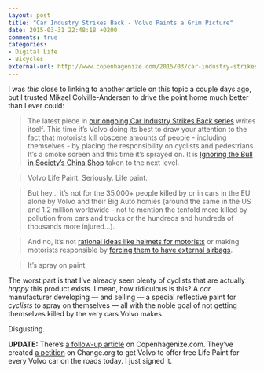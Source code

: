 ```yaml
---
layout: post
title: "Car Industry Strikes Back - Volvo Paints a Grim Picture"
date: 2015-03-31 22:48:18 +0200
comments: true
categories: 
- Digital Life
- Bicycles
external-url: http://www.copenhagenize.com/2015/03/car-industry-strikes-back-volvo-paints.html
---
```


I was _this_ close to linking to another article on this topic a couple days ago, but I trusted Mikael Colville-Andersen to drive the point home much better than I ever could:

> The latest piece in [our ongoing Car Industry Strikes Back series](http://www.copenhagenize.com/search/label/car%20industry%20strikes%20back) writes itself. This time it’s Volvo doing its best to draw your attention to the fact that motorists kill obscene amounts of people - including themselves - by placing the responsibility on cyclists and pedestrians. It’s a smoke screen and this time it’s sprayed on. It is [Ignoring the Bull in Society’s China Shop](http://www.copenhagenize.com/2009/10/sacred-bull-in-societys-china-shop.html) taken to the next level.

> Volvo Life Paint. Seriously. Life paint. 

> But hey... it’s not for the 35,000+ people killed by or in cars in the EU alone by Volvo and their Big Auto homies (around the same in the US and 1.2 million worldwide - not to mention the tenfold more killed by pollution from cars and trucks or the hundreds and hundreds of thousands more injured...). 

> And no, it’s not [rational ideas like helmets for motorists](http://www.copenhagenize.com/search/label/helmets%20for%20motorists) or making motorists responsible by [forcing them to have external airbags](http://www.copenhagenize.com/2010/03/airbags-instead-of-bike-helmets.html).

> It’s spray on paint.

The worst part is that I’ve already seen plenty of cyclists that are actually _happy_ this product exists. I mean, how ridiculous is this? A _car_ manufacturer developing — and selling — a special reflective paint for _cyclists_ to spray on themselves — all with the noble goal of not getting themselves killed by the very cars Volvo makes.

Disgusting.

**UPDATE:** There’s [a follow-up article](http://www.copenhagenize.com/2015/03/make-life-shine-yes-you-volvo.html) on Copenhagenize.com. They’ve created [a petition](https://www.change.org/p/volvo-european-commission-volvo-should-retrofit-all-their-cars-and-trucks-with-their-life-paint) on Change.org to get Volvo to offer free Life Paint for every Volvo car on the roads today. I just signed it.